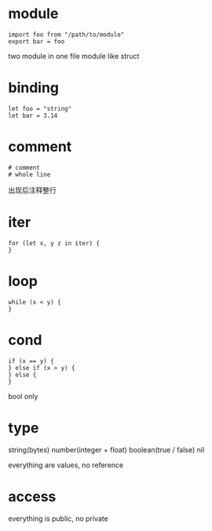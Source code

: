 # module

```
import foo from "/path/to/module"
export bar = foo
```

two module in one file
module like struct

#  binding

```
let foo = "string"
let bar = 3.14
```

# comment

```
# comment
# whole line
```

出现后注释整行

# iter

```
for (let x, y z in iter) {
}
```

# loop

```
while (x < y) {
}
```

# cond

```
if (x == y) {
} else if (x > y) {
} else {
}
```

bool only

# type

string(bytes)
number(integer + float)
boolean(true / false)
nil

everything are values, no reference

# access

everything is public, no private

